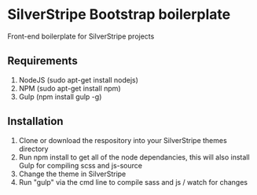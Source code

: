 # SilverStripe Bootstrap boilerplate
Front-end boilerplate for SilverStripe projects

## Requirements
1. NodeJS (sudo apt-get install nodejs)
2. NPM (sudo apt-get install npm)
2. Gulp (npm install gulp -g)

## Installation
1. Clone or download the respository into your SilverStripe themes directory
2. Run npm install to get all of the node dependancies, this will also install Gulp for compiling scss and js-source
3. Change the theme in SilverStripe
4. Run "gulp" via the cmd line to compile sass and js / watch for changes
